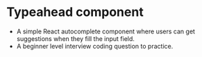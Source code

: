 # Typeahead component

 - A simple React autocomplete component where users can get suggestions when they fill the input field.
 - A beginner level interview coding question to practice.
